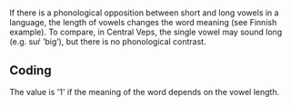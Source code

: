 # [](ParameterTable?__template__=property.md&property=Name#cldf:UT117)

If there is a phonological opposition between short and long vowels in a language, the length of vowels changes the 
word meaning (see Finnish example). To compare, in Central Veps, the single vowel may sound long (e.g. suŕ ’big’), 
but there is no phonological contrast.

[](ExampleTable?example_id=1&with_internal_ref_link#cldf:UT117-1)

## Coding

The value is '1' if the meaning of the word depends on the vowel length.
